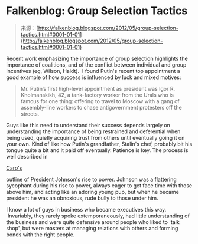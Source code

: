 <!--yml
category: 未分类
date: 2024-05-12 20:29:21
-->

# Falkenblog: Group Selection Tactics

> 来源：[http://falkenblog.blogspot.com/2012/05/group-selection-tactics.html#0001-01-01](http://falkenblog.blogspot.com/2012/05/group-selection-tactics.html#0001-01-01)

Recent work emphasizing the importance of group selection highlights the importance of coalitions, and of the conflict between individual and group incentives (eg, Wilson, Haidt).  I found Putin's recent top appointment a good example of how success is influenced by luck and mixed motives:

> Mr. Putin’s first high-level appointment as president was Igor R. Kholmanskikh, 42, a tank-factory worker from the Urals who is famous for one thing: offering to travel to Moscow with a gang of assembly-line workers to chase antigovernment protesters off the streets.

Guys like this need to understand their success depends largely on understanding the importance of being restrained and deferential when being used, quietly acquiring trust from others until eventually going it on your own. Kind of like how Putin's grandfather, Stalin's chef, probably bit his tongue quite a bit and it paid off eventually. Patience is key. The process is well described in

[Caro's](http://en.wikipedia.org/wiki/Robert_Caro)

outline of President Johnson's rise to power. Johnson was a flattering sycophant during his rise to power, always eager to get face time with those above him, and acting like an adoring young pup, but when he became president he was an obnoxious, rude bully to those under him.

I know a lot of guys in business who became executives this way.  Invariably, they rarely spoke extemporaneously, had little understanding of the business and were quite defensive around people who liked to 'talk shop', but were masters at managing relations with others and forming bonds with the right people.